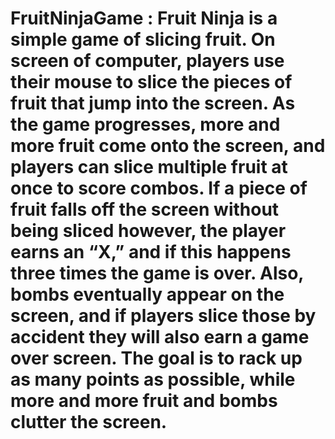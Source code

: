 # FruitNinjaGame : Fruit Ninja is a simple game of slicing fruit. On screen of computer, players use their mouse to slice the pieces of fruit that jump into the screen. As the game progresses, more and more fruit come onto the screen, and players can slice multiple fruit at once to score combos. If a piece of fruit falls off the screen without being sliced however, the player earns an “X,” and if this happens three times the game is over. Also, bombs eventually appear on the screen, and if players slice those by accident they will also earn a game over screen. The goal is to rack up as many points as possible, while more and more fruit and bombs clutter the screen.
